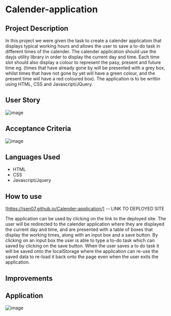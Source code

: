 # Calender-application

## Project Description

In this project we were given the task to create a calender application that displays typical working hours and allows the user to save a to-do task in different times of the calender. The calender application should use the dayjs utility library in order to display the current day and time. Each time slot should also display a colour to represent the pasy, present and future time eg. (times that have already gone by will be presented with a grey box, whilst times that have not gone by yet will have a green colour, and the present time wiil have a red coloured box). The application is to be writtin using HTML, CSS and Javascript/JQuery.

## User Story
![image](https://user-images.githubusercontent.com/56829664/222550002-052f650a-a437-4da6-9bdf-0d57a09398a5.png)

## Acceptance Criteria 
![image](https://user-images.githubusercontent.com/56829664/222550234-dfb39ef9-8dfd-48a5-84a4-28775105f12d.png)

## Languages Used

- HTML
- CSS
- Javascript/Jquery

## How to use

[https://jsen07.github.io/Calender-application/] -- LINK TO DEPLOYED SITE

The application can be used by clicking on the link to the deployed site. The user will be redirected to the calender application where they are displayed the current day and time, and are presented with a table of boxes that display the working times, along with an input box and a save button. By clicking on an input box the user is able to type a to-do task which can saved by clicking on the save button. When the user saves a to do task it will be saved onto the localStorage where the application can re-use the saved data to re-load it back onto the page even when the user exits the application. 


## Improvements

## Application
![image](https://user-images.githubusercontent.com/56829664/222553499-94f36905-b397-48d8-80b7-f4bd10de5540.png)
